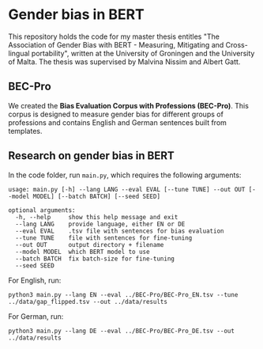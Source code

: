 # Gender bias in BERT
This repository holds the code for my master thesis entitles "The Association of Gender Bias with BERT - Measuring, Mitigating and Cross-lingual portability", written at the University of Groningen and the University of Malta. The thesis was supervised by Malvina Nissim and Albert Gatt. 

## BEC-Pro

We created the **Bias Evaluation Corpus with Professions (BEC-Pro)**. This corpus is designed to measure gender bias for different groups of professions and contains English and German sentences built from templates.

## Research on gender bias in BERT

In the code folder, run `main.py`, which requires the following arguments:
```
usage: main.py [-h] --lang LANG --eval EVAL [--tune TUNE] --out OUT [--model MODEL] [--batch BATCH] [--seed SEED]

optional arguments:
  -h, --help     show this help message and exit
  --lang LANG    provide language, either EN or DE
  --eval EVAL    .tsv file with sentences for bias evaluation
  --tune TUNE    file with sentences for fine-tuning
  --out OUT      output directory + filename
  --model MODEL  which BERT model to use
  --batch BATCH  fix batch-size for fine-tuning
  --seed SEED
```

For English, run:
```
python3 main.py --lang EN --eval ../BEC-Pro/BEC-Pro_EN.tsv --tune ../data/gap_flipped.tsv --out ../data/results
```
For German, run:
```
python3 main.py --lang DE --eval ../BEC-Pro/BEC-Pro_DE.tsv --out ../data/results
```
